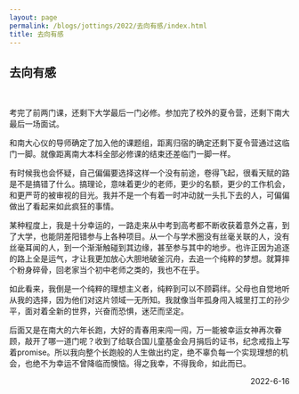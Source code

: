 ```yaml
---
layout: page
permalink: /blogs/jottings/2022/去向有感/index.html
title: 去向有感
---
```


## 去向有感
<br>

 考完了前两门课，还剩下大学最后一门必修。参加完了校外的夏令营，还剩下南大最后一场面试。

和南大心仪的导师确定了加入他的课题组，距离归宿的确定还剩下夏令营通过这临门一脚。就像距离南大本科全部必修课的结束还差临门一脚一样。

有时候我也会怀疑，自己偏偏要选择这样一个没有前途，卷得飞起，很看天赋的路是不是搞错了什么。搞理论，意味着更少的老师，更少的名额，更少的工作机会，和更严苛的被审视的目光。我并不是一个有着一时冲动就一头扎下去的人，可偏偏做出了看起来如此疯狂的事情。

某种程度上，我是十分幸运的，一路走来从中考到高考都不断收获着意外之喜，到了大学，也能阴差阳错参与上各种项目。从一个与学术圈没有丝毫关联的人，没有丝毫耳闻的人，到一个渐渐触碰到其边缘，甚至参与其中的地步。也许正因为追逐的路上全是运气，才让我更加放心大胆地破釜沉舟，去追一个纯粹的梦想。就算摔个粉身碎骨，回老家当个初中老师之类的，我也不在乎。

如此看来，我倒是一个纯粹的理想主义者，纯粹到可以不顾羁绊。父母也自觉地听从我的选择，因为他们对这片领域一无所知。我就像当年孤身闯入城里打工的孙少平，面对着全新的世界，兴奋而恐惧，迷茫而坚定。

后面又是在南大的六年长跑，大好的青春用来闯一闯，万一能被幸运女神再次眷顾，敲开了哪一道门呢？收到了给联合国儿童基金会月捐后的证书，纪念戒指上写着promise。所以我向整个长跑般的人生做出约定，绝不辜负每一个实现理想的机会，也绝不为幸运不曾降临而懊恼。得之我幸，不得我命，如此而已。

<p align="right">2022-6-16</p>